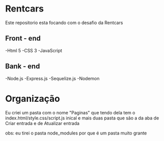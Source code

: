 # Rentcars
Este repositorio esta focando com o desafio da Rentcars 
## Front - end 
-Html 5 
-CSS 3
-JavaScript  
## Bank - end 
-Node.js 
-Express.js 
-Sequelize.js 
-Nodemon

# Organização 
Eu criei um pasta com o nome "Paginas" que tendo dela tem o index.html/style.css/script.js inical e mais duas pasta que são a da aba de Criar entrada e de Atualizar entrada  

obs: eu tirei o pasta node_modules por que é um pasta muito grante 

